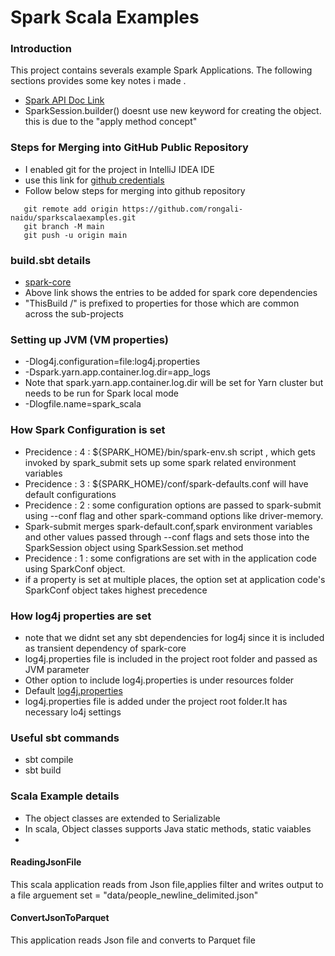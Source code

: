 # Spark Scala Examples

### Introduction
This project contains severals example Spark Applications. 
The following sections provides some key notes i made .
* [Spark API Doc Link](https://spark.apache.org/docs/2.4.0/api.html)
* SparkSession.builder() doesnt use new keyword for creating the object. this is due to the "apply method concept"


### Steps for Merging into GitHub Public Repository
* I enabled git for the project in IntelliJ IDEA IDE
* use this link for [github credentials](https://ginnyfahs.medium.com/github-error-authentication-failed-from-command-line-3a545bfd0ca8)
* Follow below steps for merging into github repository

```
   git remote add origin https://github.com/rongali-naidu/sparkscalaexamples.git  
   git branch -M main
   git push -u origin main
```


### build.sbt details
* [spark-core]( https://mvnrepository.com/artifact/org.apache.spark/spark-core_2.13/3.3.1 )
* Above link shows the entries to be added for spark core dependencies
* "ThisBuild /" is prefixed to properties for those which are common across the sub-projects

### Setting up JVM (VM properties)
* -Dlog4j.configuration=file:log4j.properties
* -Dspark.yarn.app.container.log.dir=app_logs
*  Note that spark.yarn.app.container.log.dir will be set for Yarn cluster but needs to be run for Spark local mode
* -Dlogfile.name=spark_scala

### How Spark Configuration is set
* Precidence : 4 :  ${SPARK_HOME}/bin/spark-env.sh script , which gets invoked by spark_submit sets up some spark related environment variables
* Precidence : 3  :  ${SPARK_HOME}/conf/spark-defaults.conf will have default configurations
* Precidence : 2 : some configuration options are passed to spark-submit using --conf flag and other spark-command options like driver-memory. 
* Spark-submit merges spark-default.conf,spark environment variables and other values passed through --conf flags and sets those into the SparkSession object using SparkSession.set method
* Precidence : 1 : some configrations are set with in the application code using SparkConf object.
* if a property is set at multiple places, the option set at application code's SparkConf object takes highest precedence

### How log4j properties are set
* note that we didnt set any sbt dependencies for log4j since it is included as transient dependency of spark-core
* log4j.properties file is included in the project root folder and passed as JVM parameter
* Other option to include log4j.properties is under resources folder
* Default [log4j.properties](https://docs.oracle.com/cd/E29578_01/webhelp/cas_webcrawler/src/cwcg_config_log4j_file.html)
* log4j.properties file is added under the project root folder.It has
necessary lo4j settings 

### Useful sbt commands
* sbt compile
* sbt build

### Scala Example details
* The object classes are extended to Serializable
* In scala, Object classes supports Java static methods, static vaiables
* 
#### ReadingJsonFile
This scala application reads from Json file,applies filter and writes output to a file
arguement set  = "data/people_newline_delimited.json"

#### ConvertJsonToParquet
This application reads Json file and converts to Parquet file




